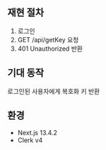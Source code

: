 ## 재현 절차
1. 로그인
2. GET /api/getKey 요청
3. 401 Unauthorized 반환

## 기대 동작
로그인된 사용자에게 복호화 키 반환

## 환경
- Next.js 13.4.2
- Clerk v4 